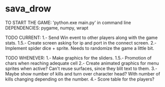 # sava_drow
TO START THE GAME: 'python.exe main.py' in command line
DEPENDENCIES: pygame, numpy, wrapt

TODO CURRENT:
    1.- Send Win event to other players along with the game stats.
    1.5.- Create screen asking for ip and port in the connect screen.
    2.- Implement spider dice + sprite. Needs to randomize the game a little bit.

TODO WHENEVER:
    1.- Make graphics for the sliders.
    1.5.- Promotion of chars when reaching adequate cell
    2.- Create animated graphics for menu sprites when active? Can't reuse surfaces, since they blit text to them.
    3.- Maybe show number of kills and turn over character head? With number of kills changing depending on the number.
    4.- Score table for the players?
